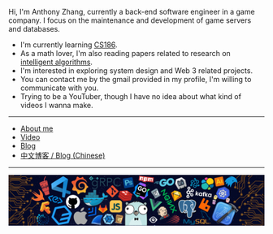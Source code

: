 Hi, I'm Anthony Zhang, currently a back-end software engineer in a game company. I focus on the maintenance and development of game servers and databases.

- I'm currently learning [CS186](https://cs186.gitbook.io/project/).
- As a math lover, I'm also reading papers related to research on [intelligent algorithms](https://www.sciencedirect.com/journal/information-sciences).
- I'm interested in exploring system design and Web 3 related projects.
- You can contact me by the gmail provided in my profile, I'm willing to communicate with you.
- Trying to be a YouTuber, though I have no idea about what kind of videos I wanna make.

---

* [About me](https://linktr.ee/Anthony_Zhang)
* [Video](https://www.youtube.com/channel/UCB4VBe11nIUNxk84MGpasUg)
* [Blog](https://twitter.com/AnthonyZhang)
* [中文博客 / Blog (Chinese)](https://ZhiyuZhang0721.github.io/)

---

![](./img/header_.png)
